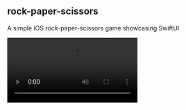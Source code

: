 ## rock-paper-scissors
A simple iOS rock-paper-scissors game showcasing SwiftUI

<video src="https://user-images.githubusercontent.com/1889828/180827022-589885a8-6518-46fd-99ff-cbd89997087c.mp4" />

<table style="padding:10px">
    <tr>
        <td> 
            <img src="https://user-images.githubusercontent.com/1889828/180827524-6d069f8b-f240-42ca-8455-e879523eecab.png" alt="Initial Screen" width="279px" />
        </td>
        <td>
            <img src="https://user-images.githubusercontent.com/1889828/180827577-656027a0-ade1-4ebc-ae17-95ab331873cf.png" alt="Victory" width="279px" />
        </td>
    </tr>
    <tr>
        <td>
            <img src="https://user-images.githubusercontent.com/1889828/180827636-581f12d8-3eb2-44a9-822a-d72651a9f123.png" alt="Draw" width="279px" />
        </td>
        <td>
            <img src="https://user-images.githubusercontent.com/1889828/180827697-9efb2cfa-a22e-402a-b6b1-782fea426af4.png" alt="Defeat" width="279px" />
        </td>
    </tr>
</table>
